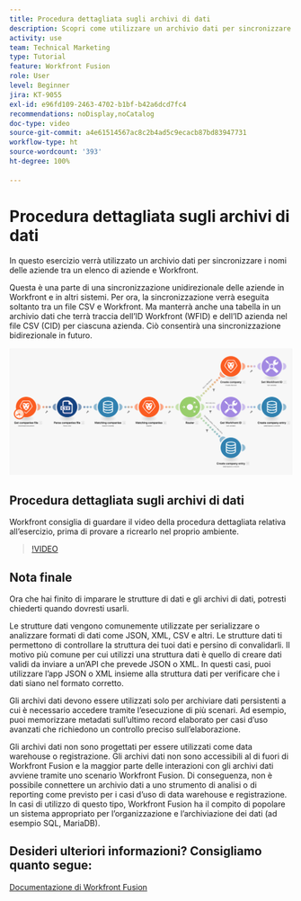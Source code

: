 ```yaml
---
title: Procedura dettagliata sugli archivi di dati
description: Scopri come utilizzare un archivio dati per sincronizzare i nomi delle società tra un elenco di aziende e Workfront utilizzando  [!DNL Adobe Workfront Fusion].
activity: use
team: Technical Marketing
type: Tutorial
feature: Workfront Fusion
role: User
level: Beginner
jira: KT-9055
exl-id: e96fd109-2463-4702-b1bf-b42a6dcd7fc4
recommendations: noDisplay,noCatalog
doc-type: video
source-git-commit: a4e61514567ac8c2b4ad5c9ecacb87bd83947731
workflow-type: ht
source-wordcount: '393'
ht-degree: 100%

---
```


# Procedura dettagliata sugli archivi di dati

In questo esercizio verrà utilizzato un archivio dati per sincronizzare i nomi delle aziende tra un elenco di aziende e Workfront.

Questa è una parte di una sincronizzazione unidirezionale delle aziende in Workfront e in altri sistemi. Per ora, la sincronizzazione verrà eseguita soltanto tra un file CSV e Workfront. Ma manterrà anche una tabella in un archivio dati che terrà traccia dell’ID Workfront (WFID) e dell’ID azienda nel file CSV (CID) per ciascuna azienda. Ciò consentirà una sincronizzazione bidirezionale in futuro.

![Immagine di uno scenario Fusion](assets/data-structures-and-data-stores-2.png)

## Procedura dettagliata sugli archivi di dati

Workfront consiglia di guardare il video della procedura dettagliata relativa all’esercizio, prima di provare a ricrearlo nel proprio ambiente.

>[!VIDEO](https://video.tv.adobe.com/v/335296/?quality=12&learn=on)



## Nota finale

Ora che hai finito di imparare le strutture di dati e gli archivi di dati, potresti chiederti quando dovresti usarli.

Le strutture dati vengono comunemente utilizzate per serializzare o analizzare formati di dati come JSON, XML, CSV e altri. Le strutture dati ti permettono di controllare la struttura dei tuoi dati e persino di convalidarli. Il motivo più comune per cui utilizzi una struttura dati è quello di creare dati validi da inviare a un’API che prevede JSON o XML. In questi casi, puoi utilizzare l’app JSON o XML insieme alla struttura dati per verificare che i dati siano nel formato corretto.

Gli archivi dati devono essere utilizzati solo per archiviare dati persistenti a cui è necessario accedere tramite l’esecuzione di più scenari. Ad esempio, puoi memorizzare metadati sull’ultimo record elaborato per casi d’uso avanzati che richiedono un controllo preciso sull’elaborazione.

Gli archivi dati non sono progettati per essere utilizzati come data warehouse o registrazione. Gli archivi dati non sono accessibili al di fuori di Workfront Fusion e la maggior parte delle interazioni con gli archivi dati avviene tramite uno scenario Workfront Fusion. Di conseguenza, non è possibile connettere un archivio dati a uno strumento di analisi o di reporting come previsto per i casi d’uso di data warehouse e registrazione. In casi di utilizzo di questo tipo, Workfront Fusion ha il compito di popolare un sistema appropriato per l’organizzazione e l’archiviazione dei dati (ad esempio SQL, MariaDB).

## Desideri ulteriori informazioni? Consigliamo quanto segue:

[Documentazione di Workfront Fusion](https://experienceleague.adobe.com/docs/workfront/using/adobe-workfront-fusion/workfront-fusion-2.html?lang=it)
